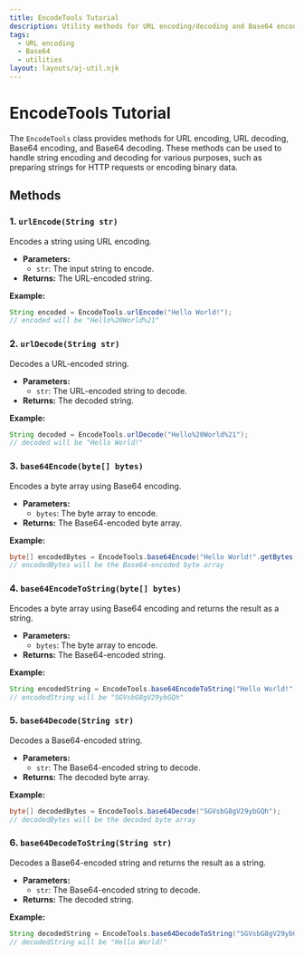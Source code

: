 ```yaml
---
title: EncodeTools Tutorial
description: Utility methods for URL encoding/decoding and Base64 encoding/decoding
tags:
  - URL encoding
  - Base64
  - utilities
layout: layouts/aj-util.njk
---
```


# EncodeTools Tutorial

The `EncodeTools` class provides methods for URL encoding, URL decoding, Base64 encoding, and Base64 decoding. These
methods can be used to handle string encoding and decoding for various purposes, such as preparing
strings for HTTP requests or encoding binary data.

## Methods

### 1. `urlEncode(String str)`

Encodes a string using URL encoding.

* **Parameters:**
    * `str`: The input string to encode.
* **Returns:** The URL-encoded string.

**Example:**

```java
String encoded = EncodeTools.urlEncode("Hello World!");
// encoded will be "Hello%20World%21"
```

### 2. `urlDecode(String str)`

Decodes a URL-encoded string.

* **Parameters:**
    * `str`: The URL-encoded string to decode.
* **Returns:** The decoded string.

**Example:**

```java
String decoded = EncodeTools.urlDecode("Hello%20World%21");
// decoded will be "Hello World!"
```

### 3. `base64Encode(byte[] bytes)`

Encodes a byte array using Base64 encoding.

* **Parameters:**
    * `bytes`: The byte array to encode.
* **Returns:** The Base64-encoded byte array.

**Example:**

```java
byte[] encodedBytes = EncodeTools.base64Encode("Hello World!".getBytes());
// encodedBytes will be the Base64-encoded byte array
```

### 4. `base64EncodeToString(byte[] bytes)`

Encodes a byte array using Base64 encoding and returns the result as a string.

* **Parameters:**
    * `bytes`: The byte array to encode.
* **Returns:** The Base64-encoded string.

**Example:**

```java
String encodedString = EncodeTools.base64EncodeToString("Hello World!".getBytes());
// encodedString will be "SGVsbG8gV29ybGQh"
```

### 5. `base64Decode(String str)`

Decodes a Base64-encoded string.

* **Parameters:**
    * `str`: The Base64-encoded string to decode.
* **Returns:** The decoded byte array.

**Example:**

```java
byte[] decodedBytes = EncodeTools.base64Decode("SGVsbG8gV29ybGQh");
// decodedBytes will be the decoded byte array
```

### 6. `base64DecodeToString(String str)`

Decodes a Base64-encoded string and returns the result as a string.

* **Parameters:**
    * `str`: The Base64-encoded string to decode.
* **Returns:** The decoded string.

**Example:**

```java
String decodedString = EncodeTools.base64DecodeToString("SGVsbG8gV29ybGQh");
// decodedString will be "Hello World!"
```
